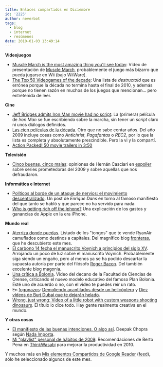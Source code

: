 ```yaml
---
title: Enlaces compartidos en Diciembre
id: '2225'
author: neverbot
tags:
  - blog
  - internet
  - resúmenes
date: 2010-01-03 13:49:14
---
```


**Videojuegos**

* [Muscle March is the most amazing thing you'll see today](http://www.destructoid.com/muscle-march-is-the-most-amazing-thing-you-ll-see-today-156138.phtml): Vídeo de presentación de [Muscle March](http://en.wikipedia.org/wiki/Muscle_March), probablemente el juego más bizarro que pueda jugarse en Wii (bajo WiiWare).
* [The Top 50 Videogames of the decade](http://www.destructoid.com/the-top-50-videogames-of-the-decade-10-1--155591.phtml): Una lista de _destructoid_ que es errónea porque la década no termina hasta el final de 2010, y además porque no tienen razón en muchos de los juegos que mencionan... pero entretenida de leer.

**Cine**

* [Jeff Bridges admits Iron Man movie had no script](http://io9.com/5417310/jeff-bridges-admits-iron-man-movie-had-no-script): La (primera) película de _Iron Man_ se fue escribiendo sobre la marcha, sin tener un _script_ claro ni unos diálogos definidos.
* [Las cien películas de la década](http://emperadordeloshelados.wordpress.com/2009/12/10/las-cien-peliculas-de-la-decada/). Otro que no sabe contar años. Del año 2009 incluye cosas como _Antichrist_, _Pagafantas_ o _REC2_, por lo que la lista es completa y absolutamente prescindible. Pero la vi y la compartí.
* [Action Packed! 50 movie trailers in 3:50](http://www.geekologie.com/2009/12/action_packed_50_movie_trailer.php)

**Televisión**

* [Cinco buenas, cinco malas](http://blogs.elpais.com/espoiler/2009/12/cinco-buenas-cinco-malas.html): opiniones de Hernán Casciari en [espoiler](http://blogs.elpais.com/espoiler/index.html) sobre series prometedoras del 2009 y sobre aquellas que nos defraudaron.

**Informática e Internet**

* [Políticos al borde de un ataque de nervios: el movimiento descentralizado](http://www.enriquedans.com/2009/12/politicos-al-borde-de-un-ataque-de-nervios-el-movimiento-descentralizado.html?utm_source=feedburner&utm_medium=feed&utm_campaign=Feed%3A+ElBlogDeEnriqueDans+%28El+Blog+de+Enrique+Dans%29). Un post de _Enrique Dans_ en torno al famoso manifiesto del que tanto se habló y que parece no ha servido para nada.
* [Who is getting rich off the iphone?](http://gigaom.com/2009/12/09/who-is-getting-rich-off-the-iphone/) Una explicación de los gastos y ganancias de Apple en la era iPhone.

**Mundo real**

* [Aterriza donde puedas](http://fronterasblog.wordpress.com/2009/12/09/aterriza-donde-puedas/). Listado de los "tongos" que te vende RyanAir camuflados como destinos a capitales. Del magnífico blog [fronteras](http://fronterasblog.wordpress.com/), que he descubierto este mes.
* [El carbono 14 fecha el manuscrito Voynich a principios del siglo XV](http://blogs.elcorreodigital.com/magonia/2009/12/9/el-carbono-14-fecha-manuscrito-voynich-principios-del-siglo). Arrojando un poco de luz sobre el manuscrito Voynich. Probablemente siga siendo un engaño, pero al menos ya se ha podido descartar la supuesta autoría por parte del filósofo [Roger Bacon](http://en.wikipedia.org/wiki/Roger_Bacon). Del también excelente blog [magonia](http://blogs.elcorreodigital.com/magonia).
* [Una crítica a Bolonia](http://www.escolar.net/MT/archives/2009/12/una-critica-a-bolonia.html). Vídeo del decano de la Facultad de Ciencias de Orense, criticando el nuevo modelo educativo del famoso Plan Bolonia. Esté uno de acuerdo o no, con el video te puedes reír un rato.
* En [fogonazos](http://www.fogonazos.es/): [Demoliendo acantilados desde un helicóptero](http://www.fogonazos.es/2009/12/demoliendo-acantilados-desde-un.html) y [Diez vídeos de Burj Dubai que te dejarán helado](http://www.fogonazos.es/2009/12/diez-videos-del-burj-dubai-que-te.html).
* [Wrong, just wrong: Video of a little robot with custom weapons shooting dinosaurs](http://www.geekologie.com/2009/12/wrong_just_wrong_video_of_a_li.php). El título lo dice todo. Hay gente realmente creativa en el mundo.

**Y otras cosas**

* [El manifiesto de las buenas intenciones. O algo así](http://blogs.menstyle.es/nadaimporta/?p=823). Deepak Chopra según [Nada Importa](http://blogs.menstyle.es).
* [Mi "playlist" personal de hábitos de 2009](http://thinkwasabi.com/2009/12/habitos-2009/?utm_source=feedburner&utm_medium=feed&utm_campaign=Feed%3A+thinkwasabi+%28ThinkWasabi%29). Recomendaciones de Berto Pena en [ThinkWasabi](http://thinkwasabi.com/) para mejorar la productividad en 2010.

Y muchos más en [Mis elementos Compartidos de Google Reader](http://www.google.com/reader/shared/ivan.alonso.gutierrez) ([feed](http://www.google.com/reader/public/atom/user%2F09366122199141886851%2Fstate%2Fcom.google%2Fbroadcast)), sólo he seleccionado algunos de este mes.
